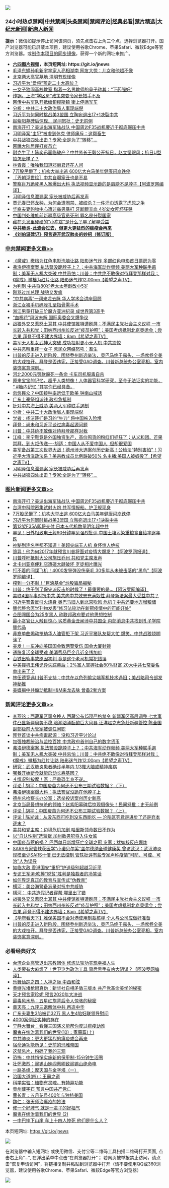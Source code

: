 ![](https://raw.githubusercontent.com/fqnews/bnews/master/64photo/fqnews-qr.jpg)

<div id="tt">
<h3>24小时热点禁闻|<a href="#%E4%B8%AD%E5%85%B1%E7%A6%81%E9%97%BB%E6%9B%B4%E5%A4%9A%E6%96%87%E7%AB%A0">中共禁闻</a>|<a href="#%E5%9B%BE%E7%89%87%E6%96%B0%E9%97%BB%E6%9B%B4%E5%A4%9A%E6%96%87%E7%AB%A0">头条禁闻</a>|<a href="#%E6%96%B0%E9%97%BB%E8%AF%84%E8%AE%BA%E6%9B%B4%E5%A4%9A%E6%96%87%E7%AB%A0">禁闻评论|<a href="#%E5%BF%85%E7%9C%8B%E7%BB%8F%E5%85%B8%E5%A5%BD%E6%96%87">经典必看|<a href="/video.md#%E7%A6%81%E7%89%87%E7%B2%BE%E9%80%89">禁片精选</a>|<a href="https://github.com/fqnews/djy/blob/master/gb/nf1351518.md#1">大纪元新闻</a>|<a href="https://github.com/fqnews/ntdtv/blob/master/gb/prog204.md#1">新唐人新闻</a></h3>
<div><b>提示：</b>微信如提示停止访问该网页，须先点击右上角三个点，选择浏览器打开。国产浏览器可能已屏蔽本项目，建议使用谷歌Chrome、苹果Safari、微软Edge等官方浏览器。或<a href="https://github.com/fqnews/bnews/blob/master/%E5%88%B6%E4%BD%9Cgit%E7%A6%81%E9%97%BB%E9%95%9C%E5%83%8F.md">制作本项目的同步镜像</a>，获得一个新的网址来推广。</div>
<ul>
<li><b><a href="http://d1.bdrive.tk/64.mp4" target="_blank">六四图片视频</a>，本页短网址: https://git.io/jnews</b></li>
<li><a href="/comments/20210407/1521015.md">毛泽东嫡孙毛新宇率家人亮相湖南 网友大惊：儿女和他超不像</a></li>
<li><a href="/cnnews/20210407/1521071.md">北京两大高官墓地 清明节现怪像</a></li>
<li><a href="/cbnews/20210407/1521217.md">习近平为“爱将”预定二十大高位？</a></li>
<li><a href="/cbnews/20210407/1521119.md">一女子独闯高校教室 指着一名男教师的鼻子称其：“下药强奸”</a></li>
<li><a href="/cnnews/20210407/1521047.md">炸锅，上海“学区房”政策突变令家长措手不及</a></li>
<li><a href="/cbnews/20210407/1521028.md">网传中共军队开抵缅甸缪斯镇 街上停满军车</a></li>
<li><a href="/cbnews/20210407/1521373.md">分析：中共二十大政治局人事现端倪</a></li>
<li><a href="/topimagenews/20210407/1521136.md">习近平为何同时挑战美3盟国 立陶宛退出17+1决裂中共</a></li>
<li><a href="/cnnews/20210407/1521307.md">赵紫阳墓碑后惊现… 民间怒批：史无前例</a></li>
<li><a href="/topimagenews/20210407/1521468.md">南海开打？美派出海军陆战队 中国周边F35战机要近千彻底碾压中共</a></li>
<li><a href="/cnnews/20210407/1521375.md">习明泽案“主犯”被虐到休克 律师痛斥：这帮畜生</a></li>
<li><a href="/cbnews/20210407/1521250.md">中共战狼四处出击？专家:全是为了“转移”….</a></li>
<li><a href="/cbnews/20210407/1521080.md">网曝大陆居民打疫苗亡</a></li>
<li><a href="/bannedvideo/20210407/1521266.md">耐克牛了！陈奕迅面临破产？中共外长王毅公开抗日，赵立坚跟风；抗日U型锁怎麽样了？</a></li>
<li><a href="/yule/20210407/1521243.md">林青霞：唯独我知道邓丽君还在人间</a></li>
<li><a href="/topimagenews/20210407/1521268.md">7万股民懵了：机构大举出逃 600亿大白马美年健康闪崩跌停</a></li>
<li><a href="/ssgc/20210407/1521052.md">〖兲朝浮世绘〗中共自曝家丑也是不易</a></li>
<li><a href="/cnnews/20210407/1521398.md">警察肖万跪死黑人案爆出大料 执法视频显示跪的是肩膀不是脖子【阿波罗网编译】</a></li>
<li><a href="/cbnews/20210407/1521284.md">习明泽信息泄漏案 家长被威胁后再发声</a></li>
<li><a href="/lifebaike/20210407/1521171.md">贾元春已怀龙种，为何会遭圈禁、被绞杀？一件汗巾透露了虎兕之争</a></li>
<li><a href="/cnnews/20210407/1521005.md">华裔夫妻购物中心遭非裔男暴打 牙断眼充血 4岁幼女吓坏狂哭</a></li>
<li><a href="/headline/20210407/1521403.md">中国判处维族前新疆高级官员死刑 罪名是分裂国家</a></li>
<li><a href="/health/20210407/1521104.md">藏在头发里硬硬的“小疙瘩”是什么？早了解早受益</a></li>
<li><b><a href="/comments/20200211/1275071.md" target="_blank">中共肺炎-此波会过去，但更大更猛烈的瘟疫会再来</a></b></li>
<li><b><a href="/comments/20200207/1272816.md" target="_blank">《刘伯温碑记》预言避开武汉肺炎的妙招（修订版）</a></b></li>
</ul>
</div>

<div class="catlist">
<h3><a href="/cbnews/" target="_blank">中共禁闻</a><span><a href="/cbnews/" target="_blank" rel="nofollow">更多文章>></a></span></h3>
<ul>
<li><a href="/cbnews/20210408/1521671.md" target="_blank">《魔戒》撤档为红色电影洗脑让路 陆影迷气炸 多部红色电影首日票房为零</a></li>
<li><a href="/comments/20210407/1521655.md" target="_blank">弗洛伊德案案 执法警没跪脖子上？；中共海军动作频频 美两大军种联手遏制；美军无人机大突破 中共忌怕；川普：中共绝不敢像对待拜登那样对我；《魔戒》撤档为红片让路 陆影迷气炸12:00pm【希望之声TV】</a></li>
<li><a href="/cbnews/20210407/1521628.md" target="_blank">为判刑 中共将80岁老太太年龄改小5岁</a></li>
<li><a href="/cbnews/20210407/1521605.md" target="_blank">刚骂过加总理 战狼又发疯</a></li>
<li><a href="/cbnews/20210407/1521561.md" target="_blank">“中共病毒”一词来龙去脉 华人学术会讲座回顾</a></li>
<li><a href="/cbnews/20210407/1521560.md" target="_blank">浙江女被手机碎膜扎至指骨需手术</a></li>
<li><a href="/cbnews/20210407/1521559.md" target="_blank">浙江男童打破三阶魔方亚洲纪录 成世界第3高手</a></li>
<li><a href="/cbnews/20210407/1521493.md" target="_blank">“血棉花”风波未解 国际奥委会又爆争议</a></li>
<li><a href="/comments/20210407/1521479.md" target="_blank">战狼外交又惹怒土耳其 中共使馆推特遭刷屏；不满民主党社会主义议程 一市长转入共和党；田纳西州州长反对“疫苗护照”；美国考虑抵制北京奥运会；尝苦果 拜登不得不建边界墙；8am【希望之声TV】</a></li>
<li><a href="/cbnews/20210407/1521470.md" target="_blank">美军无人机女武神大突破 成功投射更小无人机 中共震惊</a></li>
<li><a href="/cbnews/20210407/1521469.md" target="_blank">中共恶察重摔一女子 惹民众网络怒吼：畜生</a></li>
<li><a href="/comments/20210407/1521466.md" target="_blank">川普的反击进入新阶段。围绕乔州新选举法，奥巴马终于露头，一场席卷全美的大戏拉开。拜登是否违宪，正接受GAO调查。川普新总统办公室亮相，室内装饰寓意深刻。</a></li>
<li><a href="/cbnews/20210407/1521438.md" target="_blank">河北2000元罚款逼死一条命 卡车司机服毒自杀</a></li>
<li><a href="/comments/20210407/1521429.md" target="_blank">原来宝宝的记忆，超乎人类想像！人体器官科学研究，至今无法证实的功能， “ #胎内记忆  ”其实你已经具备。</a></li>
<li><a href="/cbnews/20210407/1521413.md" target="_blank">忽悠民众？中国接种率远低于欧美 钟南山喊话</a></li>
<li><a href="/cbnews/20210407/1521412.md" target="_blank">广东土豪祭祖派钱 政府急抵制</a></li>
<li><a href="/cbnews/20210407/1521394.md" target="_blank">针对中共海上威胁 美两大军种联手遏制</a></li>
<li><a href="/cbnews/20210407/1521373.md" target="_blank">分析：中共二十大政治局人事现端倪</a></li>
<li><a href="/cbnews/20210407/1521318.md" target="_blank">学者：杨洁篪们是习的“牛刀” 将中国拖入险境</a></li>
<li><a href="/cbnews/20210407/1521296.md" target="_blank">拜登：尚未和习近平谈过病毒起源问题</a></li>
<li><a href="/cbnews/20210407/1521295.md" target="_blank">川普：中共绝不敢像对待拜登那样对我</a></li>
<li><a href="/cbnews/20210407/1521294.md" target="_blank">江峰：李宁鞋竟是外国独资生产，高价囤货的粉红们抓狂了；从义和团、芒果崇拜，到火炬传递&#8212;-胡适：中国人从不爱中国人, 但却很爱国</a></li>
<li><a href="/comments/20210407/1521289.md" target="_blank">美军备战第三次世界大战！德州涉大选案创历史新高！公检法“特别害怕”！习近平大清洗政法系？美宗教成员比例跌破50% 名主播:美国人被奴役了【希望之声TV】</a></li>
<li><a href="/cbnews/20210407/1521284.md" target="_blank">习明泽信息泄漏案 家长被威胁后再发声</a></li>
<li><a href="/cbnews/20210407/1521250.md" target="_blank">中共战狼四处出击？专家:全是为了“转移”….</a></li>

</ul>
</div>
<div class="catlist">
<h3><a href="/topimagenews/" target="_blank">图片新闻</a><span><a href="/topimagenews/" target="_blank" rel="nofollow">更多文章>></a></span></h3>
<ul>
<li><a href="/topimagenews/20210407/1521468.md" target="_blank">南海开打？美派出海军陆战队 中国周边F35战机要近千彻底碾压中共</a></li>
<li><a href="/topimagenews/20210407/1521344.md" target="_blank">台湾中科院密集试射火炮 共军情报船、护卫舰现身</a></li>
<li><a href="/topimagenews/20210407/1521268.md" target="_blank">7万股民懵了：机构大举出逃 600亿大白马美年健康闪崩跌停</a></li>
<li><a href="/topimagenews/20210407/1521136.md" target="_blank">习近平为何同时挑战美3盟国 立陶宛退出17+1决裂中共</a></li>
<li><a href="/topimagenews/20210406/1520690.md" target="_blank">第12架F35A即将交付 日本五代机数量明年超中共</a></li>
<li><a href="/topimagenews/20210406/1520399.md" target="_blank">罕见！日外相致电王毅90分钟罕见强烈批评 中国土壤污染重粮食自给率逐年跌</a></li>
<li><a href="/topimagenews/20210405/1519948.md" target="_blank">神秘到连名字都不知道！美超尖端无人机 身怀惊人绝技</a></li>
<li><a href="/topimagenews/20210405/1519899.md" target="_blank">诡异！他为何2017年就预言川普将面对疫情大爆发？【阿波罗网报道】</a></li>
<li><a href="/topimagenews/20210405/1519818.md" target="_blank">川普呼吁抵制大公司施压乔州 共和党主席发声</a></li>
<li><a href="/topimagenews/20210405/1519671.md" target="_blank">北卡州亚裔便利店遭砸大肆破坏 歹徒相片曝光</a></li>
<li><a href="/topimagenews/20210404/1519440.md" target="_blank">打不着的间谍飞机！4000发导弹没伤毫毛 30多年从未被击落的“黑鸟”【阿波罗网编译】</a></li>
<li><a href="/topimagenews/20210404/1519402.md" target="_blank">榨到一分不剩！“巨浪基金”炒股骗局揭秘</a></li>
<li><a href="/topimagenews/20210404/1519391.md" target="_blank">川普：终于到了保守派反击的时候了！最重要的是…【阿波罗网编译】</a></li>
<li><a href="/topimagenews/20210404/1519149.md" target="_blank">美联4国军事对抗中共 美共向中共效忠充满奴性 拜登新法案最大受益中共？</a></li>
<li><a href="/topimagenews/20210403/1518960.md" target="_blank">习近平警告反引火烧身 奥巴马旧人到北京吹风 危机？中共还要地方增粮储</a></li>
<li><a href="/comments/20210403/1518906.md" target="_blank">替代整合医学刊物发表“修习法轮功在新冠疫情中的可能好处”</a></li>
<li><a href="/topimagenews/20210403/1518554.md" target="_blank">企图闯国会为25岁黑人 称联邦政府要对他思想控制</a></li>
<li><a href="/topimagenews/20210403/1518546.md" target="_blank">最小贪官让人触目惊心 劣质黄金丑闻涉中共国企 内部消息中共找到孔子学院替代品</a></li>
<li><a href="/topimagenews/20210403/1518528.md" target="_blank">非裔单曲煽动抢劫华人油管拒下架 习近平猪队友帮大忙 爆笑，中共战狼烧糊涂了</a></li>
<li><a href="/topimagenews/20210403/1518459.md" target="_blank">突发！一车冲向美国国会致两警受伤 国会大厦封锁</a></li>
<li><a href="/topimagenews/20210403/1518446.md" target="_blank">通胀复活全球受难 美消费品巨企几近全线加价</a></li>
<li><a href="/topimagenews/20210402/1518285.md" target="_blank">台铁出轨事故原因初判 竟是这个老司机常犯错误</a></li>
<li><a href="/topimagenews/20210402/1517957.md" target="_blank">中美撞机王伟诡异失踪幕后；2%富人掌握社会80%财富 20大中共七常委名单出来了？</a></li>
<li><a href="/topimagenews/20210402/1517873.md" target="_blank">林伍德竞选川普不支持；中共在以色列偷尖端军机技术遇阻；美战略司令部发神秘推</a></li>
<li><a href="/topimagenews/20210402/1517863.md" target="_blank">美媒揭中共煽动抵制H&#038;M来龙去脉 曾备2套方案</a></li>

</ul>
</div>
<div class="catlist">
<h3><a href="/comments/" target="_blank">新闻评论</a><span><a href="/comments/" target="_blank" rel="nofollow">更多文章>></a></span></h3>
<ul>
<li><a href="/comments/20210408/1521669.md" target="_blank">李燕铭：西藏军区司令换人 西藏公布15项严格禁令 新疆军区高层调整 七大事件凸显新疆局势不稳 暗潮汹涌酝酿巨大风暴 汪洋赵克志急赴新疆管控 陈全国副部级前大管家被调任闲职</a></li>
<li><a href="/comments/20210408/1521663.md" target="_blank">拜登首谈中共病毒起源：没和习近平讨论过</a></li>
<li><a href="/comments/20210408/1521656.md" target="_blank">加强独裁统治与监控百姓 中共政府首创自己的数字货币</a></li>
<li><a href="/comments/20210407/1521655.md" target="_blank">弗洛伊德案案 执法警没跪脖子上？；中共海军动作频频 美两大军种联手遏制；美军无人机大突破 中共忌怕；川普：中共绝不敢像对待拜登那样对我；《魔戒》撤档为红片让路 陆影迷气炸12:00pm【希望之声TV】</a></li>
<li><a href="/comments/20210407/1521638.md" target="_blank">研究：武汉肺炎患者确诊半年内 1/3罹大脑或精神疾病</a></li>
<li><a href="/comments/20210407/1521637.md" target="_blank">哪餐开始断食就能启动长寿基因？</a></li>
<li><a href="/comments/20210407/1521636.md" target="_blank">４情况别按摩！医：严重恐半身不遂。</a></li>
<li><a href="/comments/20210407/1521633.md" target="_blank">评论 | 胡平：中国疫苗为何还不公布三期试验数据？（下）</a></li>
<li><a href="/comments/20210407/1521621.md" target="_blank">弗洛伊德案爆大料：执法警官没跪在他脖子上</a></li>
<li><a href="/comments/20210407/1521620.md" target="_blank">德州总检察长办公室：选举投诉案创历史新高</a></li>
<li><a href="/comments/20210407/1521613.md" target="_blank">北京当局最想抹杀的领袖？赵紫阳墓碑后惊现摄像头！民间怒批：史无前例</a></li>
<li><a href="/comments/20210407/1521612.md" target="_blank">评论 | 胡平：中国疫苗为何还不公布三期试验数据？（上）</a></li>
<li><a href="/comments/20210407/1521611.md" target="_blank">评论 | 陈光诚：从没东西可吃到没东西能吃 &#8212; 沦陷区究竟是进步了还是弃本逐末？</a></li>
<li><a href="/comments/20210407/1521570.md" target="_blank">美共和党主席：边境危机加剧 哈里斯领命数日不作为</a></li>
<li><a href="/comments/20210407/1521569.md" target="_blank">以“自认性别”选监狱 加州数男犯将入住女监</a></li>
<li><a href="/comments/20210407/1521555.md" target="_blank">中国疫苗惹的祸？ 巴西单日新增死亡全球之冠 专家：犹如核反应爆炸</a></li>
<li><a href="/comments/20210407/1521554.md" target="_blank">SARS专家管轶获医学“小诺贝尔奖”盖尔德纳全球健康奖 曾访武汉：武汉肺炎规模至少SARS十倍 已无法控制 管轶批评有些专家声称疫情“可防、可控、可治”人为误导</a></li>
<li><a href="/comments/20210407/1521519.md" target="_blank">如临大敌 香港国安“重犯”护送级别超越习近平</a></li>
<li><a href="/comments/20210407/1521488.md" target="_blank">专访王军涛:吹捧“脱贫”胜利是独裁者的冷笑话</a></li>
<li><a href="/comments/20210407/1521483.md" target="_blank">如何界定真正的教育与宣传式“伪教育”</a></li>
<li><a href="/comments/20210407/1521482.md" target="_blank">横河：美台海警备忘录对抗中共威胁</a></li>
<li><a href="/comments/20210407/1521481.md" target="_blank">横河： 中共造假记者穿帮 哪里出了错</a></li>
<li><a href="/comments/20210407/1521479.md" target="_blank">战狼外交又惹怒土耳其 中共使馆推特遭刷屏；不满民主党社会主义议程 一市长转入共和党；田纳西州州长反对“疫苗护照”；美国考虑抵制北京奥运会；尝苦果 拜登不得不建边界墙；8am【希望之声TV】</a></li>
<li><a href="/comments/20210407/1521474.md" target="_blank">【华府看天下】难保美国不会对港使用制裁核弹 个人与公司应做好准备</a></li>
<li><a href="/comments/20210407/1521466.md" target="_blank">川普的反击进入新阶段。围绕乔州新选举法，奥巴马终于露头，一场席卷全美的大戏拉开。拜登是否违宪，正接受GAO调查。川普新总统办公室亮相，室内装饰寓意深刻。</a></li>

</ul>
</div>

<div class="catlist">
<h3>必看经典好文</h3>
<ul>
<li><a href="/comments/20200528/1335859.md" target="_blank">台湾企业高管退出宗教团体 修炼法轮功实现幸福人生</a></li>
<li><a href="/cnnews/20201226/1455352.md" target="_blank">人类要有大麻烦了！世卫沦为政治工具 背后黑手有啥大阴谋？【阿波罗网编译】</a></li>
<li><a href="/tculture/20190101/791144.md" target="_blank">乐舞仙踪之四：人神之际 中西和弦</a></li>
<li><a href="/lifebaike/20180921/1001174.md" target="_blank">黄继光堵枪眼真伪：新华社自相矛盾三版本 共产党革命美学的秘密</a></li>
<li><a href="/topimagenews/20200513/1327828.md" target="_blank">天才预言家珍妮 预言2020年大决战</a></li>
<li><a href="/cbnews/20201005/1408304.md" target="_blank">最毒风水局：五星红旗背后令人惊骇的秘密</a></li>
<li><a href="/comments/20131119/1029445.md" target="_blank">章天亮：九评三退解体中共 再造中华</a></li>
<li><a href="/cbnews/20200611/1343037.md" target="_blank">广东夫妻生3胎被罚32万 黑人生4胎妇联领导慰问</a></li>
<li><a href="/lifebaike/20201113/1430218.md" target="_blank">4000案例证实神的存在</a></li>
<li><a href="/comments/20200527/1273654.md" target="_blank">宁静大舞台：看懂三国演义能帮你度过瘟疫劫难</a></li>
<li><a href="/topimagenews/20180529/950153.md" target="_blank">魔鬼在统治着我们的世界(10)：家庭篇(上)</a></li>
<li><a href="/comments/20200211/1275071.md" target="_blank">中共肺炎：更大更猛烈的瘟疫或会再来</a></li>
<li><a href="/cbnews/20180711/970353.md" target="_blank">宿命通功能所见：史前的玛雅帝国</a></li>
<li><a href="/yule/20210123/1473216.md" target="_blank">这禁忌片，粉碎了我的三观</a></li>
<li><a href="/baitai/20200711/1359005.md" target="_blank">恐怖：中共悄悄实施新的保甲制-15分钟生活圈</a></li>
<li><a href="/cbnews/20200727/1366904.md" target="_blank">壮怀激烈：阎锡山妹阎惠卿致阎锡山绝命电</a></li>
<li><a href="/tculture/20160806/568214.md" target="_blank">一路圣缘：摩天国与金字塔（一）</a></li>
<li><a href="/cbnews/20180310/912637.md" target="_blank">治国大道(四)：王霸之道</a></li>
<li><a href="/comments/20200605/783205.md" target="_blank">科学实验：植物有灵魂，有特异功能</a></li>
<li><a href="/comments/20210226/1494382.md" target="_blank">贵州藏字石 预言中国共产党亡</a></li>
<li><a href="/comments/20200713/1359796.md" target="_blank">曹长青：五月花号400年与独特美国</a></li>
<li><a href="/comments/20200224/1282494.md" target="_blank">魏仁：张天师治瘟疫的妙法</a></li>
<li><a href="/funmedia/20200713/1359909.md" target="_blank">修一个好脾气 就是一辈子的好福气</a></li>
<li><a href="/topimagenews/20180520/944940.md" target="_blank">魔鬼在统治着我们的世界 (2)</a></li>
<li><a href="/cbnews/20200611/1343057.md" target="_blank">一中巴摔下山崖 车上十四人惨死 他们是什么人？</a></li>

</ul>
</div>

本页短网址: https://git.io/jnews

![](https://raw.githubusercontent.com/fqnews/bnews/master/64photo/fqnews-qr.jpg)

在浏览器中输入短网址 或使用微信、支付宝等二维码工具扫描二维码打开页面, 点击右上角"...", 在弹出菜单中点击“在浏览器打开”； 若网页被举报禁止访问，请点击“恢复申请访问”，将链接复制并粘贴到浏览器中打开（请不要使用QQ或360浏览器，建议使用谷歌Chrome、苹果Safari、微软Edge等官方浏览器）

![](https://raw.githubusercontent.com/fqnews/bnews/master/64photo/wx.jpg)